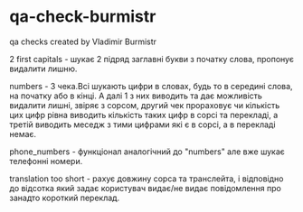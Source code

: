 # qa-check-burmistr
qa checks created by Vladimir Burmistr

2 first capitals - шукає 2 підряд заглавні букви з початку слова, пропонує видалити лишню.

numbers - 3 чека.Всі шукають цифри в словах, будь то в середині слова, на початку або в кінці. 
А далі 1 з них виводить та дає можливість видалити лишні, звіряє з сорсом, 
другий чек прораховує чи кількість цих цифр рівна виводить кількість таких цифр в сорсі та перекладі,
а третій виводить меседж з тими цифрами які є в сорсі, а в перекладі немає.

phone_numbers - функціонал аналогічний до "numbers" але вже шукає телефонні номери.

translation too short - рахує довжину сорса та транслейта, і відповідно до відсотка який задає користувач
видає/не видає повідомлення про занадто короткий переклад. 
